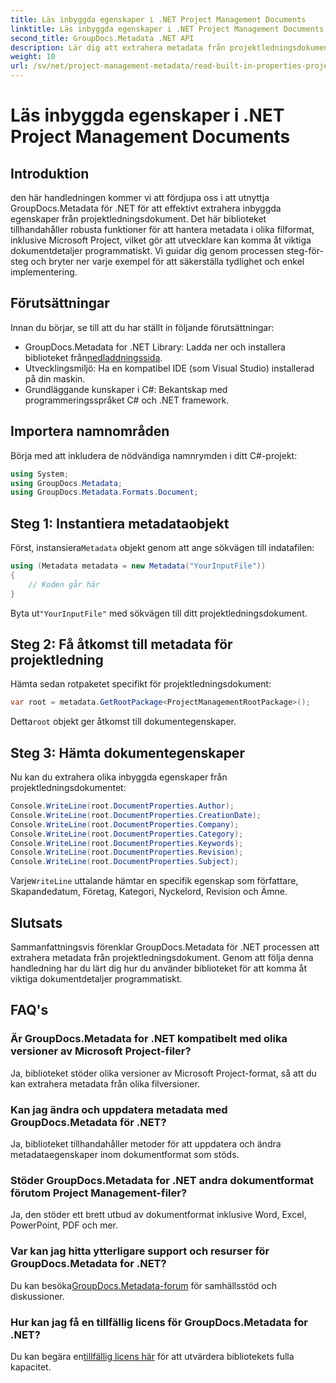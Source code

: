 ```yaml
---
title: Läs inbyggda egenskaper i .NET Project Management Documents
linktitle: Läs inbyggda egenskaper i .NET Project Management Documents
second_title: GroupDocs.Metadata .NET API
description: Lär dig att extrahera metadata från projektledningsdokument med hjälp av GroupDocs.Metadata för .NET. Förbättra dina dokumentbehandlingsmöjligheter.
weight: 10
url: /sv/net/project-management-metadata/read-built-in-properties-project-management-documents/
---
```


# Läs inbyggda egenskaper i .NET Project Management Documents

## Introduktion
den här handledningen kommer vi att fördjupa oss i att utnyttja GroupDocs.Metadata för .NET för att effektivt extrahera inbyggda egenskaper från projektledningsdokument. Det här biblioteket tillhandahåller robusta funktioner för att hantera metadata i olika filformat, inklusive Microsoft Project, vilket gör att utvecklare kan komma åt viktiga dokumentdetaljer programmatiskt. Vi guidar dig genom processen steg-för-steg och bryter ner varje exempel för att säkerställa tydlighet och enkel implementering.
## Förutsättningar
Innan du börjar, se till att du har ställt in följande förutsättningar:
-  GroupDocs.Metadata for .NET Library: Ladda ner och installera biblioteket från[nedladdningssida](https://releases.groupdocs.com/metadata/net/).
- Utvecklingsmiljö: Ha en kompatibel IDE (som Visual Studio) installerad på din maskin.
- Grundläggande kunskaper i C#: Bekantskap med programmeringsspråket C# och .NET framework.

## Importera namnområden
Börja med att inkludera de nödvändiga namnrymden i ditt C#-projekt:
```csharp
using System;
using GroupDocs.Metadata;
using GroupDocs.Metadata.Formats.Document;
```
## Steg 1: Instantiera metadataobjekt
 Först, instansiera`Metadata` objekt genom att ange sökvägen till indatafilen:
```csharp
using (Metadata metadata = new Metadata("YourInputFile"))
{
    // Koden går här
}
```
 Byta ut`"YourInputFile"` med sökvägen till ditt projektledningsdokument.
## Steg 2: Få åtkomst till metadata för projektledning
Hämta sedan rotpaketet specifikt för projektledningsdokument:
```csharp
var root = metadata.GetRootPackage<ProjectManagementRootPackage>();
```
Detta`root` objekt ger åtkomst till dokumentegenskaper.
## Steg 3: Hämta dokumentegenskaper
Nu kan du extrahera olika inbyggda egenskaper från projektledningsdokumentet:
```csharp
Console.WriteLine(root.DocumentProperties.Author);
Console.WriteLine(root.DocumentProperties.CreationDate);
Console.WriteLine(root.DocumentProperties.Company);
Console.WriteLine(root.DocumentProperties.Category);
Console.WriteLine(root.DocumentProperties.Keywords);
Console.WriteLine(root.DocumentProperties.Revision);
Console.WriteLine(root.DocumentProperties.Subject);
```
 Varje`WriteLine` uttalande hämtar en specifik egenskap som författare, Skapandedatum, Företag, Kategori, Nyckelord, Revision och Ämne.

## Slutsats
Sammanfattningsvis förenklar GroupDocs.Metadata för .NET processen att extrahera metadata från projektledningsdokument. Genom att följa denna handledning har du lärt dig hur du använder biblioteket för att komma åt viktiga dokumentdetaljer programmatiskt.

## FAQ's
### Är GroupDocs.Metadata for .NET kompatibelt med olika versioner av Microsoft Project-filer?
Ja, biblioteket stöder olika versioner av Microsoft Project-format, så att du kan extrahera metadata från olika filversioner.
### Kan jag ändra och uppdatera metadata med GroupDocs.Metadata för .NET?
Ja, biblioteket tillhandahåller metoder för att uppdatera och ändra metadataegenskaper inom dokumentformat som stöds.
### Stöder GroupDocs.Metadata for .NET andra dokumentformat förutom Project Management-filer?
Ja, den stöder ett brett utbud av dokumentformat inklusive Word, Excel, PowerPoint, PDF och mer.
### Var kan jag hitta ytterligare support och resurser för GroupDocs.Metadata for .NET?
 Du kan besöka[GroupDocs.Metadata-forum](https://forum.groupdocs.com/c/metadata/14) för samhällsstöd och diskussioner.
### Hur kan jag få en tillfällig licens för GroupDocs.Metadata for .NET?
 Du kan begära en[tillfällig licens här](https://purchase.groupdocs.com/temporary-license/) för att utvärdera bibliotekets fulla kapacitet.